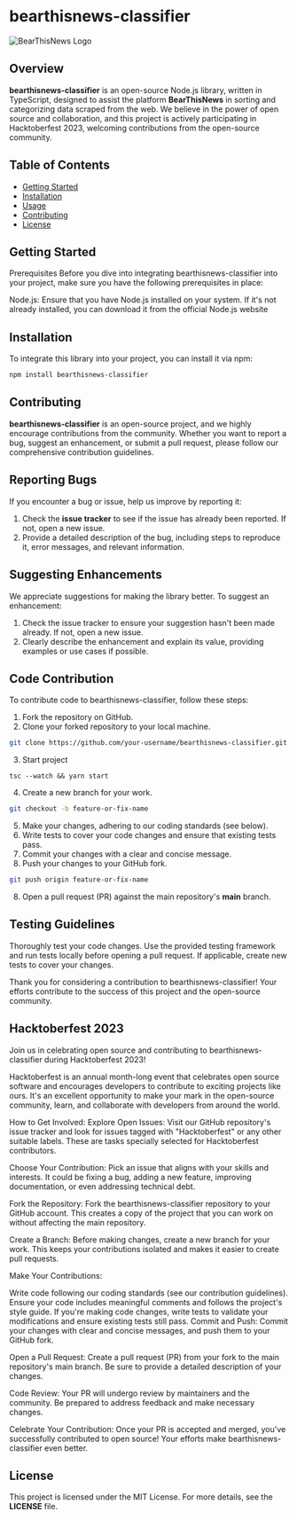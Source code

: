 # bearthisnews-classifier

![BearThisNews Logo](https://ik.imagekit.io/kk9tusjfajp/Bear%20This%20News/Group%202_3YBieB9wgQ.png?updatedAt=1696161901608)

## Overview

**bearthisnews-classifier** is an open-source Node.js library, written in TypeScript, designed to assist the platform **BearThisNews** in sorting and categorizing data scraped from the web. We believe in the power of open source and collaboration, and this project is actively participating in Hacktoberfest 2023, welcoming contributions from the open-source community.

## Table of Contents

-   [Getting Started](#getting-started)
-   [Installation](#installation)
-   [Usage](#usage)
-   [Contributing](#contributing)
-   [License](#license)

## Getting Started
Prerequisites
Before you dive into integrating bearthisnews-classifier into your project, make sure you have the following prerequisites in place:

Node.js: Ensure that you have Node.js installed on your system. If it's not already installed, you can download it from the official Node.js website 

## Installation

To integrate this library into your project, you can install it via npm:

```bash
npm install bearthisnews-classifier
```

## Contributing

**bearthisnews-classifier** is an open-source project, and we highly encourage contributions from the community. Whether you want to report a bug, suggest an enhancement, or submit a pull request, please follow our comprehensive contribution guidelines.

## Reporting Bugs

If you encounter a bug or issue, help us improve by reporting it:

1. Check the **issue tracker** to see if the issue has already been reported. If not, open a new issue.
2. Provide a detailed description of the bug, including steps to reproduce it, error messages, and relevant information.

## Suggesting Enhancements

We appreciate suggestions for making the library better. To suggest an enhancement:

1. Check the issue tracker to ensure your suggestion hasn't been made already. If not, open a new issue.
2. Clearly describe the enhancement and explain its value, providing examples or use cases if possible.

## Code Contribution

To contribute code to bearthisnews-classifier, follow these steps:

1. Fork the repository on GitHub.
2. Clone your forked repository to your local machine.

```bash
git clone https://github.com/your-username/bearthisnews-classifier.git
```

3. Start project

```
tsc --watch && yarn start
```

4. Create a new branch for your work.

```bash
git checkout -b feature-or-fix-name
```

5. Make your changes, adhering to our coding standards (see below).
6. Write tests to cover your code changes and ensure that existing tests pass.
7. Commit your changes with a clear and concise message.
8. Push your changes to your GitHub fork.

```bash
git push origin feature-or-fix-name
```

8. Open a pull request (PR) against the main repository's **main** branch.

## Testing Guidelines

Thoroughly test your code changes. Use the provided testing framework and run tests locally before opening a pull request. If applicable, create new tests to cover your changes.

Thank you for considering a contribution to bearthisnews-classifier! Your efforts contribute to the success of this project and the open-source community.

## Hacktoberfest 2023

Join us in celebrating open source and contributing to bearthisnews-classifier during Hacktoberfest 2023!

Hacktoberfest is an annual month-long event that celebrates open source software and encourages developers to contribute to exciting projects like ours. It's an excellent opportunity to make your mark in the open-source community, learn, and collaborate with developers from around the world.

How to Get Involved:
Explore Open Issues: Visit our GitHub repository's issue tracker and look for issues tagged with "Hacktoberfest" or any other suitable labels. These are tasks specially selected for Hacktoberfest contributors.

Choose Your Contribution: Pick an issue that aligns with your skills and interests. It could be fixing a bug, adding a new feature, improving documentation, or even addressing technical debt.

Fork the Repository: Fork the bearthisnews-classifier repository to your GitHub account. This creates a copy of the project that you can work on without affecting the main repository.

Create a Branch: Before making changes, create a new branch for your work. This keeps your contributions isolated and makes it easier to create pull requests.

Make Your Contributions:

Write code following our coding standards (see our contribution guidelines).
Ensure your code includes meaningful comments and follows the project's style guide.
If you're making code changes, write tests to validate your modifications and ensure existing tests still pass.
Commit and Push: Commit your changes with clear and concise messages, and push them to your GitHub fork.

Open a Pull Request: Create a pull request (PR) from your fork to the main repository's main branch. Be sure to provide a detailed description of your changes.

Code Review: Your PR will undergo review by maintainers and the community. Be prepared to address feedback and make necessary changes.

Celebrate Your Contribution: Once your PR is accepted and merged, you've successfully contributed to open source! Your efforts make bearthisnews-classifier even better.



## License

This project is licensed under the MIT License. For more details, see the **LICENSE** file.
